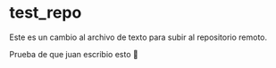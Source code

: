 # test_repo

Este es un cambio al archivo de texto para subir al repositorio remoto.

Prueba de que juan escribio esto 🚨